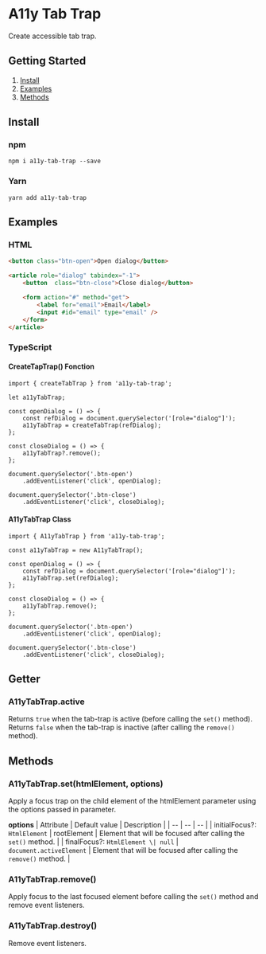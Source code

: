 # A11y Tab Trap
Create accessible tab trap.

## Getting Started
1. [Install](#install)
2. [Examples](#examples)
2. [Methods](#methods)

## Install

### npm
```
npm i a11y-tab-trap --save
```

### Yarn

```
yarn add a11y-tab-trap
```

## Examples

### HTML
``` HTML
<button class="btn-open">Open dialog</button>

<article role="dialog" tabindex="-1">
    <button  class="btn-close">Close dialog</button>

    <form action="#" method="get">
        <label for="email">Email</label>
        <input #id="email" type="email" />
    </form>
</article>
```

### TypeScript
#### CreateTapTrap() Fonction
``` TS
import { createTabTrap } from 'a11y-tab-trap';

let a11yTabTrap;

const openDialog = () => {
    const refDialog = document.querySelector('[role="dialog"]');
    a11yTabTrap = createTabTrap(refDialog);
};

const closeDialog = () => {
    a11yTabTrap?.remove();
};

document.querySelector('.btn-open')
    .addEventListener('click', openDialog);

document.querySelector('.btn-close')
    .addEventListener('click', closeDialog);

```

#### A11yTabTrap Class
``` TS
import { A11yTabTrap } from 'a11y-tab-trap';

const a11yTabTrap = new A11yTabTrap();

const openDialog = () => {
    const refDialog = document.querySelector('[role="dialog"]');
    a11yTabTrap.set(refDialog);
};

const closeDialog = () => {
    a11yTabTrap.remove();
};

document.querySelector('.btn-open')
    .addEventListener('click', openDialog);

document.querySelector('.btn-close')
    .addEventListener('click', closeDialog);

```
## Getter
### A11yTabTrap.active
Returns `true` when the tab-trap is active (before calling the `set()` method). Returns `false` when the tab-trap is inactive (after calling the `remove()` method).

## Methods

### A11yTabTrap.set(htmlElement, options)
Apply a focus trap on the child element of the htmlElement parameter using the options passed in parameter.

**options**
| Attribute | Default value | Description |
| -- | -- | -- |
| initialFocus?: `HtmlElement` | rootElement | Element that will be focused after calling the `set()` method. |
| finalFocus?: `HtmlElement \| null` | `document.activeElement` | Element that will be focused after calling the `remove()` method. |


### A11yTabTrap.remove()
Apply focus to the last focused element before calling the `set()` method and remove event listeners.

### A11yTabTrap.destroy()
Remove event listeners.
